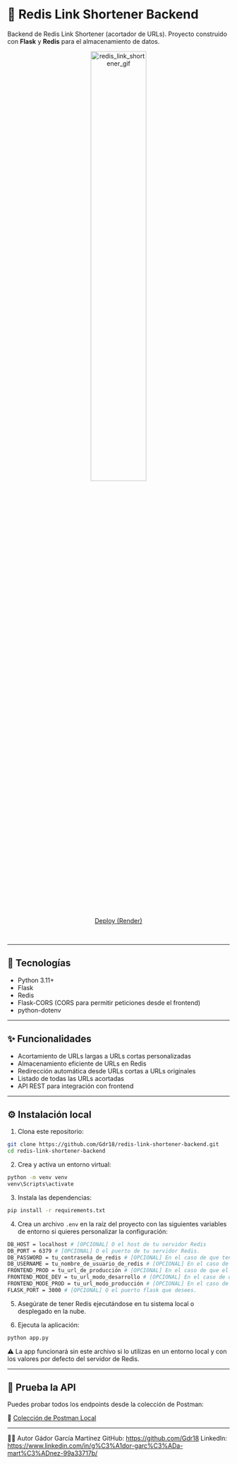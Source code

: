 # 🔗 Redis Link Shortener Backend

Backend de Redis Link Shortener (acortador de URLs). Proyecto construido con **Flask** y **Redis** para el almacenamiento de datos.

<p align='center'>
  <img src='https://github.com/Gdr18/Url_Shortener_Frontend/assets/118227919/f1ec58ae-b08e-4c36-9b48-e1f791c979a4' alt='redis_link_shortener_gif' width='50%'></img>
</p>
<p  align='center'>
  <a href="https://url-shortener-backend-5rxc.onrender.com">Deploy (Render)</a>
</p><br>

---

## 🚀 Tecnologías

- Python 3.11+
- Flask
- Redis
- Flask-CORS (CORS para permitir peticiones desde el frontend)
- python-dotenv

---

## ✨ Funcionalidades

- Acortamiento de URLs largas a URLs cortas personalizadas
- Almacenamiento eficiente de URLs en Redis
- Redirección automática desde URLs cortas a URLs originales
- Listado de todas las URLs acortadas
- API REST para integración con frontend

---

## ⚙️ Instalación local

1. Clona este repositorio:
```bash
git clone https://github.com/Gdr18/redis-link-shortener-backend.git 
cd redis-link-shortener-backend
```
2. Crea y activa un entorno virtual:
```bash
python -m venv venv
venv\Scripts\activate
```
3. Instala las dependencias:
```bash
pip install -r requirements.txt
```
4. Crea un archivo `.env` en la raíz del proyecto con las siguientes variables de entorno si quieres personalizar la configuración:
```bash
DB_HOST = localhost # [OPCIONAL] O el host de tu servidor Redis
DB_PORT = 6379 # [OPCIONAL] O el puerto de tu servidor Redis.
DB_PASSWORD = tu_contraseña_de_redis # [OPCIONAL] En el caso de que tengas una base de datos de redis desplegada.
DB_USERNAME = tu_nombre_de_usuario_de_redis # [OPCIONAL] En el caso de que tengas una base de datos de redis desplegada.
FRONTEND_PROD = tu_url_de_producción # [OPCIONAL] En el caso de que el frontend lo tengas desplegado en la nube.
FRONTEND_MODE_DEV = tu_url_modo_desarrollo # [OPCIONAL] En el caso de que utilices frontend en entorno local.
FRONTEND_MODE_PROD = tu_url_modo_producción # [OPCIONAL] En el caso de que utilices frontend en entorno local.
FLASK_PORT = 3000 # [OPCIONAL] O el puerto flask que desees.
```
5. Asegúrate de tener Redis ejecutándose en tu sistema local o desplegado en la nube.

6. Ejecuta la aplicación:
```bash
python app.py
```

⚠️ La app funcionará sin este archivo si lo utilizas en un entorno local y con los valores por defecto del servidor de Redis.

---

## 📓 Prueba la API

Puedes probar todos los endpoints desde la colección de Postman:

🔗 [Colección de Postman Local](https://www.postman.com/maintenance-participant-28116252/workspace/gdor-comparte/collection/26739293-12e6659d-c495-4dfa-86d0-eda808b8d03c?action=share&creator=26739293)
___

👩‍💻 Autor
Gádor García Martínez
GitHub: https://github.com/Gdr18
LinkedIn: https://www.linkedin.com/in/g%C3%A1dor-garc%C3%ADa-mart%C3%ADnez-99a33717b/
